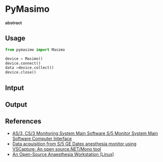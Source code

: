
# PyMasimo #

~~abstract~~

## Usage ##


```python
from pymasimo import Masimo
```


```python
device = Masimo()
device.connect()
data =device.collect()
device.close()
```

## Intput ##

## Output ##

## References ##

  * [AS/3, CS/3 Monitoring System Main Software S/5 Monitor System Main Software Computer Interface](https://bitbucket.org/gcpds/docs/raw/887831aef98e473e4cc214b0ad809d39347444f2/AS3-S5%20Comm%20Protocol%20Computer%20Interface.pdf)
  * [Data acquisition from S/5 GE Datex anesthesia monitor using VSCapture: An open source.NET/Mono tool](https://bitbucket.org/gcpds/docs/raw/887831aef98e473e4cc214b0ad809d39347444f2/JAnaesthClinPharmacol293423-4307986_115759.pdf)
  * [An Open-Source Anaesthesia Workstation (Linux)](https://bitbucket.org/gcpds/docs/raw/887831aef98e473e4cc214b0ad809d39347444f2/xenon2014b.pdf)

